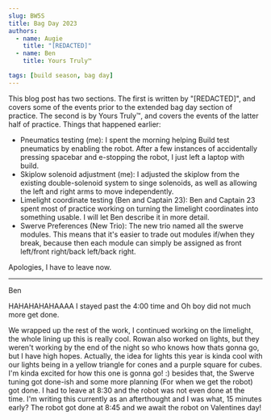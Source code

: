 ```yaml
---
slug: BW5S
title: Bag Day 2023
authors:
  - name: Augie
    title: "[REDACTED]"
  - name: Ben
    title: Yours Truly™

tags: [build season, bag day]
---
```

This blog post has two sections. The first is written by "[REDACTED]", and covers some of the events prior to the extended bag day section of practice. The second is by Yours Truly™, and covers the events of the latter half of practice. Things that happened earlier:

* Pneumatics testing (me): I spent the morning helping Build test pneumatics by enabling the robot. After a few instances of accidentally pressing spacebar and e-stopping the robot, I just left a laptop with build.
* Skiplow solenoid adjustment (me): I adjusted the skiplow from the existing double-solenoid system to singe solenoids, as well as allowing the left and right arms to move independently.
* Limelight coordinate testing (Ben and Captain 23): Ben and Captain 23 spent most of practice working on turning the limelight coordinates into something usable. I will let Ben describe it in more detail.
* Swerve Preferences (New Trio): The new trio named all the swerve modules. This means that it's easier to trade out modules if/when they break, because then each module can simply be assigned as front left/front right/back left/back right.

Apologies, I have to leave now.
***

Ben

HAHAHAHAHAAAA I stayed past the 4:00 time and Oh boy did not much more get done. 

We wrapped up the rest of the work, I continued working on the limelight, the whole lining up this is really cool. Rowan also worked on lights, but they weren't working by the end of the night so who knows how thats gonna go, but I have high hopes. Actually, the idea for lights this year is kinda cool with our lights being in a yellow triangle for cones and a purple square for cubes. I'm kinda excited for how this one is gonna go! :) besides that, the Swerve tuning got done-ish and some more planning (For when we get the robot) got done. I had to leave at 8:30 and the robot was not even done at the time. I'm writing this currently as an afterthought and I was what, 15 minutes early? The robot got done at 8:45 and we await the robot on Valentines day!